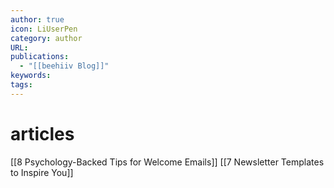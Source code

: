 ```yaml
---
author: true
icon: LiUserPen
category: author
URL: 
publications:
  - "[[beehiiv Blog]]"
keywords: 
tags:
---
```


# articles
[[8 Psychology-Backed Tips for Welcome Emails]] 
[[7 Newsletter Templates to Inspire You]] 
